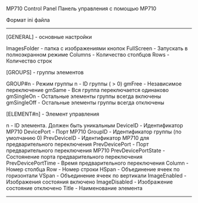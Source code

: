 ﻿MP710 Control Panel
Панель управления с помощью MP710

Формат ini файла
*********
[GENERAL] - основные настройки

  ImagesFolder     - папка с изображениями кнопок
  FullScreen - Запускать в полноэкранном режиме
  Columns           - Количество столбцов
  Rows              - Количество строк

[GROUPS] - группы элементов

  GROUP#n - Режим группы
    n - ID группы ( > 0)
    gmFree          - Независимое переключение
    gmSame          - Вся группа переключается одинаково
    gmSingleOn      - Остальные элементы группы всегда включены
    gmSingleOff     - Остальные элементы группы всегда отключены
    
[ELEMENT#n] - Элемент управления

  n - ID элемента. Должен быть уникальным
  DeviceID            - Идентификатор MP710
  DevicePort          - Порт MP710
  GroupID             - Идентификатор группы (по умолчанию 0)
  PrevDeviceID        - Идентификатор MP710 для предварительного переключения
  PrevDevicePort      - Порт предварительного переключения MP710
  PrevDevicePortState - Состоянение порта предварительного переключения
  PrevDevicePortTime  - Время предварительного переключения
  Column              - Номер столбца
  Row                 - Номер строки
  HSpan               - Объединение ячеек по горизонтали
  VSpan               - Объединение ячеек по вертикали
  ImageEnabled        - Изображения состояния включено
  ImageDisabled       - Изображение состояние отключено
  Title               - Наименование элемента
*******